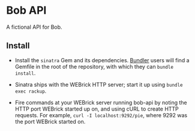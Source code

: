 Bob API
=======

A fictional API for Bob.

## Install

- Install the `sinatra` Gem and its dependencies.  [Bundler](https://bundler.io) users will find a Gemfile in the root of the repository, with which they can `bundle install`.

- Sinatra ships with the WEBrick HTTP server; start it up using `bundle exec rackup`.

- Fire commands at your WEBrick server running bob-api by noting the HTTP port WEBrick started up on, and using cURL to create HTTP requests. For example, `curl -I localhost:9292/pie`, where 9292 was the port WEBrick started on.
